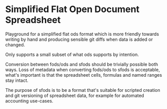 # Simplified Flat Open Document Spreadsheet

Playground for a simplified flat ods format which is more friendly towards writing by hand and producing sensible git diffs when data is added or changed.

Only supports a small subset of what ods supports by intention.

Conversion between fods/ods and sfods should be trivially possible both ways.
Loss of metadata when converting fods/ods to sfods is acceptable, what's important is that the spreadsheet cells, formulas and named ranges stay intact.

The purpose of sfods is to be a format that's suitable for scripted creation and git versioning of spreadsheet data, for example for automated accounting use-cases.
